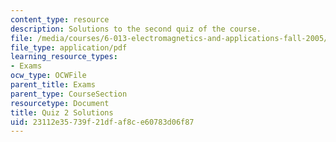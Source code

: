 ```yaml
---
content_type: resource
description: Solutions to the second quiz of the course.
file: /media/courses/6-013-electromagnetics-and-applications-fall-2005/23112e35739f21dfaf8ce60783d06f87_q2_solution.pdf
file_type: application/pdf
learning_resource_types:
- Exams
ocw_type: OCWFile
parent_title: Exams
parent_type: CourseSection
resourcetype: Document
title: Quiz 2 Solutions
uid: 23112e35-739f-21df-af8c-e60783d06f87
---
```

